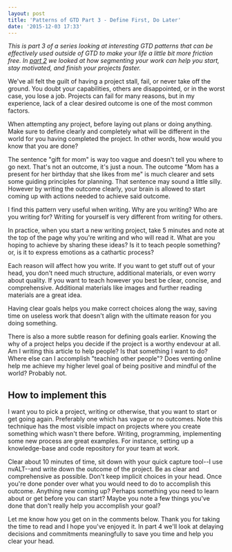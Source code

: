 ```yaml
---
layout: post
title: 'Patterns of GTD Part 3 - Define First, Do Later'
date: '2015-12-03 17:33'
---
```


_This is part 3 of a series looking at interesting GTD patterns that can be effectively used outside of GTD to make your life a little bit more friction free. In [part 2](http://bkkkk.github.io/2015-11-17-gtd-concepts-part2-segmentation//) we looked at how segmenting your work can help you start, stay motivated, and finish your projects faster._

We've all felt the guilt of having a project stall, fail, or never take off the ground. You doubt your capabilities, others are disappointed, or in the worst case, you lose a job. Projects can fail for many reasons, but in my experience, lack of a clear desired outcome is one of the most common factors.

When attempting any project, before laying out plans or doing anything. Make sure to define clearly and completely what will be different in the world for you having completed the project. In other words, how would you know that you are done?

The sentence "gift for mom" is way too vague and doesn't tell you where to go next. That's not an outcome, it's just a noun. The outcome "Mom has a present for her birthday that she likes from me" is much clearer and sets some guiding principles for planning. That sentence may sound a little silly. However by writing the outcome clearly, your brain is allowed to start coming up with actions needed to achieve said outcome.

I find this pattern very useful when writing. Why are you writing? Who are you writing for? Writing for yourself is very different from writing for others.

In practice, when you start a new writing project, take 5 minutes and note at the top of the page why you're writing and who will read it. What are you hoping to achieve by sharing these ideas? Is it to teach people something? or, is it to express emotions as a cathartic process?

Each reason will affect how you write. If you want to get stuff out of your head, you don't need much structure, additional materials, or even worry about quality. If you want to teach however you best be clear, concise, and comprehensive. Additional materials like images and further reading materials are a great idea.

Having clear goals helps you make correct choices along the way, saving time on useless work that doesn't align with the ultimate reason for you doing something.

There is also a more subtle reason for defining goals earlier. Knowing the why of a project helps you decide if the project is a worthy endevour at all. Am I writing this article to help people? Is that something I want to do? Where else can I accomplish "teaching other people"? Does venting online help me achieve my higher level goal of being positive and mindful of the world? Probably not.

## How to implement this

I want you to pick a project, writing or otherwise, that you want to start or get going again. Preferably one which has vague or no outcomes. Note this technique has the most visible impact on projects where you create something which wasn't there before. Writing, programming, implementing some new process are great examples. For instance, setting up a knowledge-base and code repository for your team at work.

Clear about 10 minutes of time, sit down with your quick capture tool--I use nvALT--and write down the outcome of the project. Be as clear and comprehensive as possible. Don't keep implicit choices in your head. Once you're done ponder over what you would need to do to accomplish this outcome. Anything new coming up? Perhaps something you need to learn about or get before you can start? Maybe you note a few things you've done that don't really help you accomplish your goal?

Let me know how you get on in the comments below. Thank you for taking the time to read and I hope you've enjoyed it. In part 4 we'll look at delaying decisions and commitments meaningfully to save you time and help you clear your head.
